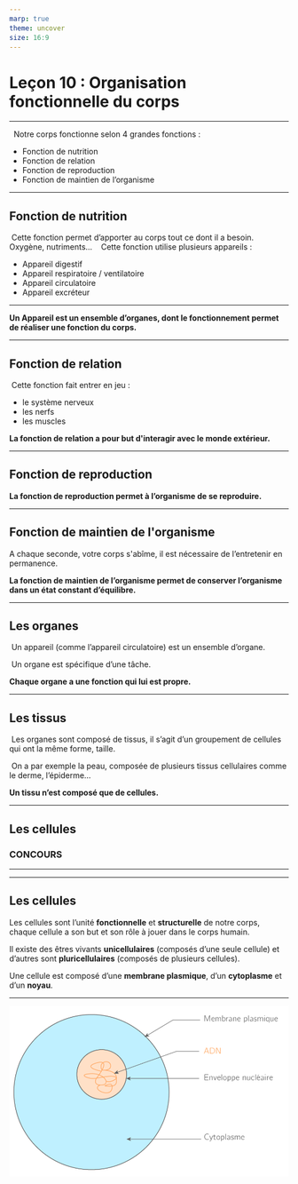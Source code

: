 ```yaml
---
marp: true
theme: uncover
size: 16:9
---
```

<!-- paginate: true -->

# Leçon 10 : Organisation fonctionnelle du corps

---

  Notre corps fonctionne selon 4 grandes fonctions : 
- Fonction de nutrition
- Fonction de relation
- Fonction de reproduction
- Fonction de maintien de l’organisme

---
## Fonction de nutrition

 Cette fonction permet d’apporter au corps tout ce dont il a besoin. Oxygène, nutriments...
 
 Cette fonction utilise plusieurs appareils : 
- Appareil digestif
- Appareil respiratoire / ventilatoire
- Appareil circulatoire
- Appareil excréteur

---

**Un Appareil est un ensemble d’organes, dont le fonctionnement permet de réaliser une fonction du corps.**

---
## Fonction de relation

 Cette fonction fait entrer en jeu : 
 
- le système nerveux
- les nerfs
- les muscles

**La fonction de relation a pour but d'interagir avec le monde extérieur.**

---
## Fonction de reproduction


**La fonction de reproduction permet à l’organisme de se reproduire.**

---

## Fonction de maintien de l'organisme

A chaque seconde, votre corps s'abîme, il est nécessaire de l’entretenir en permanence. 

**La fonction de maintien de l’organisme permet de conserver l’organisme dans un état constant d’équilibre.**

---

## Les organes

 Un appareil (comme l’appareil circulatoire) est un ensemble d’organe. 

 Un organe est spécifique d’une tâche. 

**Chaque organe a une fonction qui lui est propre.**

---

## Les tissus

 Les organes sont composé de tissus, il s’agit d’un groupement de cellules qui ont la même forme, taille. 

 On a par exemple la peau, composée de plusieurs tissus cellulaires comme le derme, l’épiderme...

**Un tissu n’est composé que de cellules.**
 

---

## Les cellules


### CONCOURS

---

---
## Les cellules

Les cellules sont l’unité **fonctionnelle** et **structurelle** de notre corps, chaque cellule a son but et son rôle à jouer dans le corps humain. 

Il existe des êtres vivants **unicellulaires** (composés d’une seule cellule) et d’autres sont **pluricellulaires** (composés de plusieurs cellules).

Une cellule est composé d’une **membrane plasmique**, d’un **cytoplasme** et d’un **noyau**. 

---

![](../Ressources/Photos/cellule.png)

